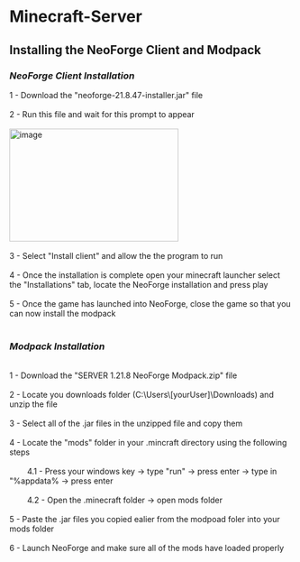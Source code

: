 # Minecraft-Server

## Installing the NeoForge Client and Modpack

### **_NeoForge Client Installation_**

1 - Download the "neoforge-21.8.47-installer.jar" file<br>
<br>
2 - Run this file and wait for this prompt to appear<br>
<br>
<img width="300" height="200" alt="image" src="https://github.com/user-attachments/assets/9c65fd39-3854-4d3d-8828-06ab4faced0f" /><br>
<br>
3 - Select "Install client" and allow the the program to run\
<br>
4 - Once the installation is complete open your minecraft launcher select the "Installations" tab, locate the NeoForge installation and press play\
<br>
5 - Once the game has launched into NeoForge, close the game so that you can now install the modpack\
<br>
### **_Modpack Installation_**<br>
<br>
1 - Download the "SERVER 1.21.8 NeoForge Modpack.zip" file<br>
<br>
2 - Locate you downloads folder (C:\Users\[yourUser]\Downloads) and unzip the file<br>
<br>
3 - Select all of the .jar files in the unzipped file and copy them<br>
<br>
4 - Locate the "mods" folder in your .mincraft directory using the following steps<br>
<br>
&nbsp;&nbsp;&nbsp;&nbsp;&nbsp;&nbsp;&nbsp;&nbsp;4.1 - Press your windows key -> type "run" -> press enter -> type in "%appdata% -> press enter<br>
  <br>
&nbsp;&nbsp;&nbsp;&nbsp;&nbsp;&nbsp;&nbsp;&nbsp;4.2 - Open the .minecraft folder -> open mods folder<br>
<br>
5 - Paste the .jar files you copied ealier from the modpoad foler into your mods folder<br>
<br>
6 - Launch NeoForge and make sure all of the mods have loaded properly
